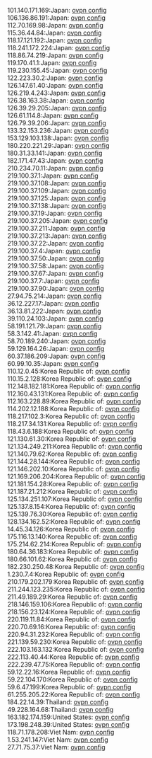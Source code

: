 101.140.171.169:Japan: [ovpn config](vpn/101_140_171_169.ovpn)  
106.136.86.191:Japan: [ovpn config](vpn/106_136_86_191.ovpn)  
112.70.169.98:Japan: [ovpn config](vpn/112_70_169_98.ovpn)  
115.36.44.84:Japan: [ovpn config](vpn/115_36_44_84.ovpn)  
118.17.121.192:Japan: [ovpn config](vpn/118_17_121_192.ovpn)  
118.241.172.224:Japan: [ovpn config](vpn/118_241_172_224.ovpn)  
118.86.74.219:Japan: [ovpn config](vpn/118_86_74_219.ovpn)  
119.170.41.1:Japan: [ovpn config](vpn/119_170_41_1.ovpn)  
119.230.155.45:Japan: [ovpn config](vpn/119_230_155_45.ovpn)  
122.223.30.2:Japan: [ovpn config](vpn/122_223_30_2.ovpn)  
126.147.61.40:Japan: [ovpn config](vpn/126_147_61_40.ovpn)  
126.219.4.243:Japan: [ovpn config](vpn/126_219_4_243.ovpn)  
126.38.163.38:Japan: [ovpn config](vpn/126_38_163_38.ovpn)  
126.39.29.205:Japan: [ovpn config](vpn/126_39_29_205.ovpn)  
126.61.114.8:Japan: [ovpn config](vpn/126_61_114_8.ovpn)  
126.79.39.206:Japan: [ovpn config](vpn/126_79_39_206.ovpn)  
133.32.153.236:Japan: [ovpn config](vpn/133_32_153_236.ovpn)  
153.129.103.138:Japan: [ovpn config](vpn/153_129_103_138.ovpn)  
180.220.221.29:Japan: [ovpn config](vpn/180_220_221_29.ovpn)  
180.31.33.141:Japan: [ovpn config](vpn/180_31_33_141.ovpn)  
182.171.47.43:Japan: [ovpn config](vpn/182_171_47_43.ovpn)  
210.234.70.11:Japan: [ovpn config](vpn/210_234_70_11.ovpn)  
219.100.37.1:Japan: [ovpn config](vpn/219_100_37_1.ovpn)  
219.100.37.108:Japan: [ovpn config](vpn/219_100_37_108.ovpn)  
219.100.37.109:Japan: [ovpn config](vpn/219_100_37_109.ovpn)  
219.100.37.125:Japan: [ovpn config](vpn/219_100_37_125.ovpn)  
219.100.37.138:Japan: [ovpn config](vpn/219_100_37_138.ovpn)  
219.100.37.19:Japan: [ovpn config](vpn/219_100_37_19.ovpn)  
219.100.37.205:Japan: [ovpn config](vpn/219_100_37_205.ovpn)  
219.100.37.211:Japan: [ovpn config](vpn/219_100_37_211.ovpn)  
219.100.37.213:Japan: [ovpn config](vpn/219_100_37_213.ovpn)  
219.100.37.22:Japan: [ovpn config](vpn/219_100_37_22.ovpn)  
219.100.37.4:Japan: [ovpn config](vpn/219_100_37_4.ovpn)  
219.100.37.50:Japan: [ovpn config](vpn/219_100_37_50.ovpn)  
219.100.37.58:Japan: [ovpn config](vpn/219_100_37_58.ovpn)  
219.100.37.67:Japan: [ovpn config](vpn/219_100_37_67.ovpn)  
219.100.37.7:Japan: [ovpn config](vpn/219_100_37_7.ovpn)  
219.100.37.90:Japan: [ovpn config](vpn/219_100_37_90.ovpn)  
27.94.75.214:Japan: [ovpn config](vpn/27_94_75_214.ovpn)  
36.12.227.17:Japan: [ovpn config](vpn/36_12_227_17.ovpn)  
36.13.81.222:Japan: [ovpn config](vpn/36_13_81_222.ovpn)  
39.110.24.103:Japan: [ovpn config](vpn/39_110_24_103.ovpn)  
58.191.121.79:Japan: [ovpn config](vpn/58_191_121_79.ovpn)  
58.3.142.41:Japan: [ovpn config](vpn/58_3_142_41.ovpn)  
58.70.189.240:Japan: [ovpn config](vpn/58_70_189_240.ovpn)  
59.129.164.26:Japan: [ovpn config](vpn/59_129_164_26.ovpn)  
60.37.186.209:Japan: [ovpn config](vpn/60_37_186_209.ovpn)  
60.99.10.35:Japan: [ovpn config](vpn/60_99_10_35.ovpn)  
110.12.0.45:Korea Republic of: [ovpn config](vpn/110_12_0_45.ovpn)  
110.15.2.128:Korea Republic of: [ovpn config](vpn/110_15_2_128.ovpn)  
112.148.182.181:Korea Republic of: [ovpn config](vpn/112_148_182_181.ovpn)  
112.160.43.131:Korea Republic of: [ovpn config](vpn/112_160_43_131.ovpn)  
112.163.228.89:Korea Republic of: [ovpn config](vpn/112_163_228_89.ovpn)  
114.202.12.188:Korea Republic of: [ovpn config](vpn/114_202_12_188.ovpn)  
118.217.102.3:Korea Republic of: [ovpn config](vpn/118_217_102_3.ovpn)  
118.217.34.131:Korea Republic of: [ovpn config](vpn/118_217_34_131.ovpn)  
118.43.6.188:Korea Republic of: [ovpn config](vpn/118_43_6_188.ovpn)  
121.130.61.30:Korea Republic of: [ovpn config](vpn/121_130_61_30.ovpn)  
121.134.249.211:Korea Republic of: [ovpn config](vpn/121_134_249_211.ovpn)  
121.140.79.62:Korea Republic of: [ovpn config](vpn/121_140_79_62.ovpn)  
121.144.28.144:Korea Republic of: [ovpn config](vpn/121_144_28_144.ovpn)  
121.146.202.10:Korea Republic of: [ovpn config](vpn/121_146_202_10.ovpn)  
121.169.206.204:Korea Republic of: [ovpn config](vpn/121_169_206_204.ovpn)  
121.181.154.28:Korea Republic of: [ovpn config](vpn/121_181_154_28.ovpn)  
121.187.21.212:Korea Republic of: [ovpn config](vpn/121_187_21_212.ovpn)  
125.134.251.107:Korea Republic of: [ovpn config](vpn/125_134_251_107.ovpn)  
125.137.8.154:Korea Republic of: [ovpn config](vpn/125_137_8_154.ovpn)  
125.139.76.30:Korea Republic of: [ovpn config](vpn/125_139_76_30.ovpn)  
128.134.162.52:Korea Republic of: [ovpn config](vpn/128_134_162_52.ovpn)  
14.45.34.126:Korea Republic of: [ovpn config](vpn/14_45_34_126.ovpn)  
175.116.13.140:Korea Republic of: [ovpn config](vpn/175_116_13_140.ovpn)  
175.214.62.214:Korea Republic of: [ovpn config](vpn/175_214_62_214.ovpn)  
180.64.36.183:Korea Republic of: [ovpn config](vpn/180_64_36_183.ovpn)  
180.66.101.62:Korea Republic of: [ovpn config](vpn/180_66_101_62.ovpn)  
182.230.250.48:Korea Republic of: [ovpn config](vpn/182_230_250_48.ovpn)  
1.230.7.4:Korea Republic of: [ovpn config](vpn/1_230_7_4.ovpn)  
210.179.202.179:Korea Republic of: [ovpn config](vpn/210_179_202_179.ovpn)  
211.244.123.235:Korea Republic of: [ovpn config](vpn/211_244_123_235.ovpn)  
211.49.189.29:Korea Republic of: [ovpn config](vpn/211_49_189_29.ovpn)  
218.146.159.106:Korea Republic of: [ovpn config](vpn/218_146_159_106.ovpn)  
218.156.23.124:Korea Republic of: [ovpn config](vpn/218_156_23_124.ovpn)  
220.119.11.84:Korea Republic of: [ovpn config](vpn/220_119_11_84.ovpn)  
220.70.69.16:Korea Republic of: [ovpn config](vpn/220_70_69_16.ovpn)  
220.94.31.232:Korea Republic of: [ovpn config](vpn/220_94_31_232.ovpn)  
221.139.59.230:Korea Republic of: [ovpn config](vpn/221_139_59_230.ovpn)  
222.103.163.132:Korea Republic of: [ovpn config](vpn/222_103_163_132.ovpn)  
222.113.40.44:Korea Republic of: [ovpn config](vpn/222_113_40_44.ovpn)  
222.239.47.75:Korea Republic of: [ovpn config](vpn/222_239_47_75.ovpn)  
59.12.22.16:Korea Republic of: [ovpn config](vpn/59_12_22_16.ovpn)  
59.22.104.170:Korea Republic of: [ovpn config](vpn/59_22_104_170.ovpn)  
59.6.47.199:Korea Republic of: [ovpn config](vpn/59_6_47_199.ovpn)  
61.255.205.22:Korea Republic of: [ovpn config](vpn/61_255_205_22.ovpn)  
184.22.14.39:Thailand: [ovpn config](vpn/184_22_14_39.ovpn)  
49.228.164.68:Thailand: [ovpn config](vpn/49_228_164_68.ovpn)  
163.182.174.159:United States: [ovpn config](vpn/163_182_174_159.ovpn)  
173.198.248.39:United States: [ovpn config](vpn/173_198_248_39.ovpn)  
118.71.178.208:Viet Nam: [ovpn config](vpn/118_71_178_208.ovpn)  
1.53.241.147:Viet Nam: [ovpn config](vpn/1_53_241_147.ovpn)  
27.71.75.37:Viet Nam: [ovpn config](vpn/27_71_75_37.ovpn)  
